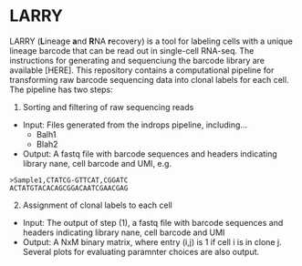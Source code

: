 # LARRY

LARRY (**L**ineage **a**nd **R**NA **r**ecovery) is a tool for labeling cells with a unique lineage barcode that can be read out in single-cell RNA-seq. The instructions for generating and sequenciung the barcode library are available [HERE]. This repository contains a computational pipeline for transforming raw barcode sequencing data into clonal labels for each cell. The pipeline has two steps:

1. Sorting and filtering of raw sequencing reads
  * Input: Files generated from the indrops pipeline, including...
    * Balh1
    * Blah2
  * Output: A fastq file with barcode sequences and headers indicating library nane, cell barcode and UMI, e.g. 

```
>Sample1,CTATCG-GTTCAT,CGGATC
ACTATGTACACAGCGGACAATCGAACGAG
```

2. Assignment of clonal labels to each cell
  * Input: The output of step (1), a fastq file with barcode sequences and headers indicating library nane, cell barcode and UMI
  * Output: A NxM binary matrix, where entry (i,j) is 1 if cell i is in clone j. Several plots for evaluating paramnter choices are also output. 
